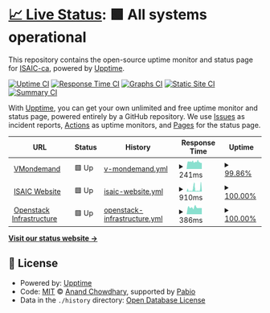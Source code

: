 # [📈 Live Status](https://ISAIC-ca.github.io/uptime-status): <!--live status--> **🟩 All systems operational**

This repository contains the open-source uptime monitor and status page for [ISAIC-ca](https://ISAIC-ca.github.io/uptime-status), powered by [Upptime](https://github.com/upptime/upptime).

[![Uptime CI](https://github.com/ISAIC-ca/uptime-status/workflows/Uptime%20CI/badge.svg)](https://github.com/ISAIC-ca/uptime-status/actions?query=workflow%3A%22Uptime+CI%22)
[![Response Time CI](https://github.com/ISAIC-ca/uptime-status/workflows/Response%20Time%20CI/badge.svg)](https://github.com/ISAIC-ca/uptime-status/actions?query=workflow%3A%22Response+Time+CI%22)
[![Graphs CI](https://github.com/ISAIC-ca/uptime-status/workflows/Graphs%20CI/badge.svg)](https://github.com/ISAIC-ca/uptime-status/actions?query=workflow%3A%22Graphs+CI%22)
[![Static Site CI](https://github.com/ISAIC-ca/uptime-status/workflows/Static%20Site%20CI/badge.svg)](https://github.com/ISAIC-ca/uptime-status/actions?query=workflow%3A%22Static+Site+CI%22)
[![Summary CI](https://github.com/ISAIC-ca/uptime-status/workflows/Summary%20CI/badge.svg)](https://github.com/ISAIC-ca/uptime-status/actions?query=workflow%3A%22Summary+CI%22)

With [Upptime](https://upptime.js.org), you can get your own unlimited and free uptime monitor and status page, powered entirely by a GitHub repository. We use [Issues](https://github.com/ISAIC-ca/uptime-status/issues) as incident reports, [Actions](https://github.com/ISAIC-ca/uptime-status/actions) as uptime monitors, and [Pages](https://ISAIC-ca.github.io/uptime-status) for the status page.

<!--start: status pages-->
<!-- This summary is generated by Upptime (https://github.com/upptime/upptime) -->
<!-- Do not edit this manually, your changes will be overwritten -->
<!-- prettier-ignore -->
| URL | Status | History | Response Time | Uptime |
| --- | ------ | ------- | ------------- | ------ |
| <img alt="" src="https://icons.duckduckgo.com/ip3/vmod.isaic.ca.ico" height="13"> [VMondemand](https://vmod.isaic.ca/app/authentication/sign-in) | 🟩 Up | [v-mondemand.yml](https://github.com/ISAIC-ca/uptime-status/commits/HEAD/history/v-mondemand.yml) | <details><summary><img alt="Response time graph" src="./graphs/v-mondemand/response-time-week.png" height="20"> 241ms</summary><br><a href="https://ISAIC-ca.github.io/uptime-status/history/v-mondemand"><img alt="Response time 241" src="https://img.shields.io/endpoint?url=https%3A%2F%2Fraw.githubusercontent.com%2FISAIC-ca%2Fuptime-status%2FHEAD%2Fapi%2Fv-mondemand%2Fresponse-time.json"></a><br><a href="https://ISAIC-ca.github.io/uptime-status/history/v-mondemand"><img alt="24-hour response time 234" src="https://img.shields.io/endpoint?url=https%3A%2F%2Fraw.githubusercontent.com%2FISAIC-ca%2Fuptime-status%2FHEAD%2Fapi%2Fv-mondemand%2Fresponse-time-day.json"></a><br><a href="https://ISAIC-ca.github.io/uptime-status/history/v-mondemand"><img alt="7-day response time 241" src="https://img.shields.io/endpoint?url=https%3A%2F%2Fraw.githubusercontent.com%2FISAIC-ca%2Fuptime-status%2FHEAD%2Fapi%2Fv-mondemand%2Fresponse-time-week.json"></a><br><a href="https://ISAIC-ca.github.io/uptime-status/history/v-mondemand"><img alt="30-day response time 241" src="https://img.shields.io/endpoint?url=https%3A%2F%2Fraw.githubusercontent.com%2FISAIC-ca%2Fuptime-status%2FHEAD%2Fapi%2Fv-mondemand%2Fresponse-time-month.json"></a><br><a href="https://ISAIC-ca.github.io/uptime-status/history/v-mondemand"><img alt="1-year response time 241" src="https://img.shields.io/endpoint?url=https%3A%2F%2Fraw.githubusercontent.com%2FISAIC-ca%2Fuptime-status%2FHEAD%2Fapi%2Fv-mondemand%2Fresponse-time-year.json"></a></details> | <details><summary><a href="https://ISAIC-ca.github.io/uptime-status/history/v-mondemand">99.86%</a></summary><a href="https://ISAIC-ca.github.io/uptime-status/history/v-mondemand"><img alt="All-time uptime 99.86%" src="https://img.shields.io/endpoint?url=https%3A%2F%2Fraw.githubusercontent.com%2FISAIC-ca%2Fuptime-status%2FHEAD%2Fapi%2Fv-mondemand%2Fuptime.json"></a><br><a href="https://ISAIC-ca.github.io/uptime-status/history/v-mondemand"><img alt="24-hour uptime 99.72%" src="https://img.shields.io/endpoint?url=https%3A%2F%2Fraw.githubusercontent.com%2FISAIC-ca%2Fuptime-status%2FHEAD%2Fapi%2Fv-mondemand%2Fuptime-day.json"></a><br><a href="https://ISAIC-ca.github.io/uptime-status/history/v-mondemand"><img alt="7-day uptime 99.86%" src="https://img.shields.io/endpoint?url=https%3A%2F%2Fraw.githubusercontent.com%2FISAIC-ca%2Fuptime-status%2FHEAD%2Fapi%2Fv-mondemand%2Fuptime-week.json"></a><br><a href="https://ISAIC-ca.github.io/uptime-status/history/v-mondemand"><img alt="30-day uptime 99.86%" src="https://img.shields.io/endpoint?url=https%3A%2F%2Fraw.githubusercontent.com%2FISAIC-ca%2Fuptime-status%2FHEAD%2Fapi%2Fv-mondemand%2Fuptime-month.json"></a><br><a href="https://ISAIC-ca.github.io/uptime-status/history/v-mondemand"><img alt="1-year uptime 99.86%" src="https://img.shields.io/endpoint?url=https%3A%2F%2Fraw.githubusercontent.com%2FISAIC-ca%2Fuptime-status%2FHEAD%2Fapi%2Fv-mondemand%2Fuptime-year.json"></a></details>
| <img alt="" src="https://icons.duckduckgo.com/ip3/isaic.ca.ico" height="13"> [ISAIC Website](https://isaic.ca) | 🟩 Up | [isaic-website.yml](https://github.com/ISAIC-ca/uptime-status/commits/HEAD/history/isaic-website.yml) | <details><summary><img alt="Response time graph" src="./graphs/isaic-website/response-time-week.png" height="20"> 910ms</summary><br><a href="https://ISAIC-ca.github.io/uptime-status/history/isaic-website"><img alt="Response time 910" src="https://img.shields.io/endpoint?url=https%3A%2F%2Fraw.githubusercontent.com%2FISAIC-ca%2Fuptime-status%2FHEAD%2Fapi%2Fisaic-website%2Fresponse-time.json"></a><br><a href="https://ISAIC-ca.github.io/uptime-status/history/isaic-website"><img alt="24-hour response time 798" src="https://img.shields.io/endpoint?url=https%3A%2F%2Fraw.githubusercontent.com%2FISAIC-ca%2Fuptime-status%2FHEAD%2Fapi%2Fisaic-website%2Fresponse-time-day.json"></a><br><a href="https://ISAIC-ca.github.io/uptime-status/history/isaic-website"><img alt="7-day response time 910" src="https://img.shields.io/endpoint?url=https%3A%2F%2Fraw.githubusercontent.com%2FISAIC-ca%2Fuptime-status%2FHEAD%2Fapi%2Fisaic-website%2Fresponse-time-week.json"></a><br><a href="https://ISAIC-ca.github.io/uptime-status/history/isaic-website"><img alt="30-day response time 910" src="https://img.shields.io/endpoint?url=https%3A%2F%2Fraw.githubusercontent.com%2FISAIC-ca%2Fuptime-status%2FHEAD%2Fapi%2Fisaic-website%2Fresponse-time-month.json"></a><br><a href="https://ISAIC-ca.github.io/uptime-status/history/isaic-website"><img alt="1-year response time 910" src="https://img.shields.io/endpoint?url=https%3A%2F%2Fraw.githubusercontent.com%2FISAIC-ca%2Fuptime-status%2FHEAD%2Fapi%2Fisaic-website%2Fresponse-time-year.json"></a></details> | <details><summary><a href="https://ISAIC-ca.github.io/uptime-status/history/isaic-website">100.00%</a></summary><a href="https://ISAIC-ca.github.io/uptime-status/history/isaic-website"><img alt="All-time uptime 100.00%" src="https://img.shields.io/endpoint?url=https%3A%2F%2Fraw.githubusercontent.com%2FISAIC-ca%2Fuptime-status%2FHEAD%2Fapi%2Fisaic-website%2Fuptime.json"></a><br><a href="https://ISAIC-ca.github.io/uptime-status/history/isaic-website"><img alt="24-hour uptime 100.00%" src="https://img.shields.io/endpoint?url=https%3A%2F%2Fraw.githubusercontent.com%2FISAIC-ca%2Fuptime-status%2FHEAD%2Fapi%2Fisaic-website%2Fuptime-day.json"></a><br><a href="https://ISAIC-ca.github.io/uptime-status/history/isaic-website"><img alt="7-day uptime 100.00%" src="https://img.shields.io/endpoint?url=https%3A%2F%2Fraw.githubusercontent.com%2FISAIC-ca%2Fuptime-status%2FHEAD%2Fapi%2Fisaic-website%2Fuptime-week.json"></a><br><a href="https://ISAIC-ca.github.io/uptime-status/history/isaic-website"><img alt="30-day uptime 100.00%" src="https://img.shields.io/endpoint?url=https%3A%2F%2Fraw.githubusercontent.com%2FISAIC-ca%2Fuptime-status%2FHEAD%2Fapi%2Fisaic-website%2Fuptime-month.json"></a><br><a href="https://ISAIC-ca.github.io/uptime-status/history/isaic-website"><img alt="1-year uptime 100.00%" src="https://img.shields.io/endpoint?url=https%3A%2F%2Fraw.githubusercontent.com%2FISAIC-ca%2Fuptime-status%2FHEAD%2Fapi%2Fisaic-website%2Fuptime-year.json"></a></details>
| <img alt="" src="https://icons.duckduckgo.com/ip3/aihubdb.ece.ualberta.ca.ico" height="13"> [Openstack Infrastructure](https://aihubdb.ece.ualberta.ca/auth/login/?next=/) | 🟩 Up | [openstack-infrastructure.yml](https://github.com/ISAIC-ca/uptime-status/commits/HEAD/history/openstack-infrastructure.yml) | <details><summary><img alt="Response time graph" src="./graphs/openstack-infrastructure/response-time-week.png" height="20"> 386ms</summary><br><a href="https://ISAIC-ca.github.io/uptime-status/history/openstack-infrastructure"><img alt="Response time 386" src="https://img.shields.io/endpoint?url=https%3A%2F%2Fraw.githubusercontent.com%2FISAIC-ca%2Fuptime-status%2FHEAD%2Fapi%2Fopenstack-infrastructure%2Fresponse-time.json"></a><br><a href="https://ISAIC-ca.github.io/uptime-status/history/openstack-infrastructure"><img alt="24-hour response time 379" src="https://img.shields.io/endpoint?url=https%3A%2F%2Fraw.githubusercontent.com%2FISAIC-ca%2Fuptime-status%2FHEAD%2Fapi%2Fopenstack-infrastructure%2Fresponse-time-day.json"></a><br><a href="https://ISAIC-ca.github.io/uptime-status/history/openstack-infrastructure"><img alt="7-day response time 386" src="https://img.shields.io/endpoint?url=https%3A%2F%2Fraw.githubusercontent.com%2FISAIC-ca%2Fuptime-status%2FHEAD%2Fapi%2Fopenstack-infrastructure%2Fresponse-time-week.json"></a><br><a href="https://ISAIC-ca.github.io/uptime-status/history/openstack-infrastructure"><img alt="30-day response time 386" src="https://img.shields.io/endpoint?url=https%3A%2F%2Fraw.githubusercontent.com%2FISAIC-ca%2Fuptime-status%2FHEAD%2Fapi%2Fopenstack-infrastructure%2Fresponse-time-month.json"></a><br><a href="https://ISAIC-ca.github.io/uptime-status/history/openstack-infrastructure"><img alt="1-year response time 386" src="https://img.shields.io/endpoint?url=https%3A%2F%2Fraw.githubusercontent.com%2FISAIC-ca%2Fuptime-status%2FHEAD%2Fapi%2Fopenstack-infrastructure%2Fresponse-time-year.json"></a></details> | <details><summary><a href="https://ISAIC-ca.github.io/uptime-status/history/openstack-infrastructure">100.00%</a></summary><a href="https://ISAIC-ca.github.io/uptime-status/history/openstack-infrastructure"><img alt="All-time uptime 100.00%" src="https://img.shields.io/endpoint?url=https%3A%2F%2Fraw.githubusercontent.com%2FISAIC-ca%2Fuptime-status%2FHEAD%2Fapi%2Fopenstack-infrastructure%2Fuptime.json"></a><br><a href="https://ISAIC-ca.github.io/uptime-status/history/openstack-infrastructure"><img alt="24-hour uptime 100.00%" src="https://img.shields.io/endpoint?url=https%3A%2F%2Fraw.githubusercontent.com%2FISAIC-ca%2Fuptime-status%2FHEAD%2Fapi%2Fopenstack-infrastructure%2Fuptime-day.json"></a><br><a href="https://ISAIC-ca.github.io/uptime-status/history/openstack-infrastructure"><img alt="7-day uptime 100.00%" src="https://img.shields.io/endpoint?url=https%3A%2F%2Fraw.githubusercontent.com%2FISAIC-ca%2Fuptime-status%2FHEAD%2Fapi%2Fopenstack-infrastructure%2Fuptime-week.json"></a><br><a href="https://ISAIC-ca.github.io/uptime-status/history/openstack-infrastructure"><img alt="30-day uptime 100.00%" src="https://img.shields.io/endpoint?url=https%3A%2F%2Fraw.githubusercontent.com%2FISAIC-ca%2Fuptime-status%2FHEAD%2Fapi%2Fopenstack-infrastructure%2Fuptime-month.json"></a><br><a href="https://ISAIC-ca.github.io/uptime-status/history/openstack-infrastructure"><img alt="1-year uptime 100.00%" src="https://img.shields.io/endpoint?url=https%3A%2F%2Fraw.githubusercontent.com%2FISAIC-ca%2Fuptime-status%2FHEAD%2Fapi%2Fopenstack-infrastructure%2Fuptime-year.json"></a></details>

<!--end: status pages-->

[**Visit our status website →**](https://ISAIC-ca.github.io/uptime-status)

## 📄 License

- Powered by: [Upptime](https://github.com/upptime/upptime)
- Code: [MIT](./LICENSE) © [Anand Chowdhary](https://anandchowdhary.com), supported by [Pabio](https://pabio.com)
- Data in the `./history` directory: [Open Database License](https://opendatacommons.org/licenses/odbl/1-0/)
